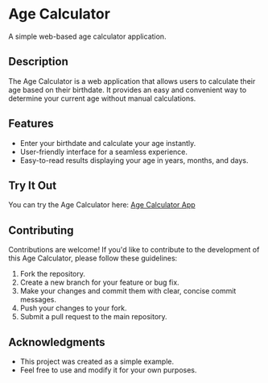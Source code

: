 # Age Calculator

A simple web-based age calculator application.

## Description

The Age Calculator is a web application that allows users to calculate their age based on their birthdate. It provides an easy and convenient way to determine your current age without manual calculations.

## Features

- Enter your birthdate and calculate your age instantly.
- User-friendly interface for a seamless experience.
- Easy-to-read results displaying your age in years, months, and days.

## Try It Out

You can try the Age Calculator here: [Age Calculator App](https://danzbraham.github.io/age-calculator/)

## Contributing

Contributions are welcome! If you'd like to contribute to the development of this Age Calculator, please follow these guidelines:

1. Fork the repository.
2. Create a new branch for your feature or bug fix.
3. Make your changes and commit them with clear, concise commit messages.
4. Push your changes to your fork.
5. Submit a pull request to the main repository.

## Acknowledgments

- This project was created as a simple example.
- Feel free to use and modify it for your own purposes.
